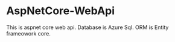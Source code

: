 # AspNetCore-WebApi
This is aspnet core web api. Database is Azure Sql. ORM is Entity frameowork core. 

